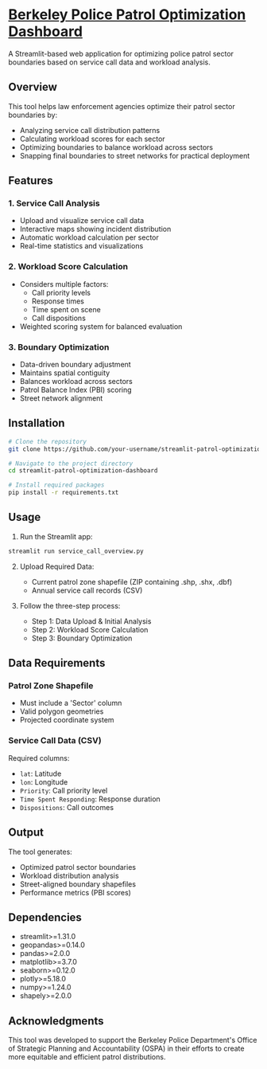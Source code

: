 # [Berkeley Police Patrol Optimization Dashboard](https://app-patrol-optimization-dashboard.streamlit.app/) 

A Streamlit-based web application for optimizing police patrol sector boundaries based on service call data and workload analysis.

## Overview

This tool helps law enforcement agencies optimize their patrol sector boundaries by:
- Analyzing service call distribution patterns
- Calculating workload scores for each sector
- Optimizing boundaries to balance workload across sectors
- Snapping final boundaries to street networks for practical deployment

## Features

### 1. Service Call Analysis
- Upload and visualize service call data
- Interactive maps showing incident distribution
- Automatic workload calculation per sector
- Real-time statistics and visualizations

### 2. Workload Score Calculation
- Considers multiple factors:
  - Call priority levels
  - Response times
  - Time spent on scene
  - Call dispositions
- Weighted scoring system for balanced evaluation

### 3. Boundary Optimization
- Data-driven boundary adjustment
- Maintains spatial contiguity
- Balances workload across sectors
- Patrol Balance Index (PBI) scoring
- Street network alignment

## Installation

```bash
# Clone the repository
git clone https://github.com/your-username/streamlit-patrol-optimization-dashboard.git

# Navigate to the project directory
cd streamlit-patrol-optimization-dashboard

# Install required packages
pip install -r requirements.txt
```

## Usage

1. Run the Streamlit app:
```bash
streamlit run service_call_overview.py
```

2. Upload Required Data:
   - Current patrol zone shapefile (ZIP containing .shp, .shx, .dbf)
   - Annual service call records (CSV)

3. Follow the three-step process:
   - Step 1: Data Upload & Initial Analysis
   - Step 2: Workload Score Calculation
   - Step 3: Boundary Optimization

## Data Requirements

### Patrol Zone Shapefile
- Must include a 'Sector' column
- Valid polygon geometries
- Projected coordinate system

### Service Call Data (CSV)
Required columns:
- `lat`: Latitude
- `lon`: Longitude
- `Priority`: Call priority level
- `Time Spent Responding`: Response duration
- `Dispositions`: Call outcomes

## Output

The tool generates:
- Optimized patrol sector boundaries
- Workload distribution analysis
- Street-aligned boundary shapefiles
- Performance metrics (PBI scores)

## Dependencies

- streamlit>=1.31.0
- geopandas>=0.14.0
- pandas>=2.0.0
- matplotlib>=3.7.0
- seaborn>=0.12.0
- plotly>=5.18.0
- numpy>=1.24.0
- shapely>=2.0.0

## Acknowledgments

This tool was developed to support the Berkeley Police Department's Office of Strategic Planning and Accountability (OSPA) in their efforts to create more equitable and efficient patrol distributions.
